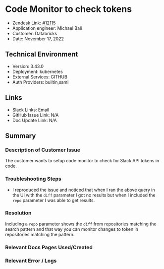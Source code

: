
# Code Monitor to check tokens <!-- Ticket Title  Hint: include keywords to make it searchable -->

- Zendesk Link: [#12115](https://sourcegraph.zendesk.com/agent/tickets/12115)
- Application engineer: Michael Bali
- Customer: Databricks <!-- Redact if this contains personally identifying information -->
- Date: November 17, 2022

<!-- Data populated from integration, speak to Ben Gordon or Michael Bali if not working -->
<!-- During Internal team trial, fill missing data manually (we are waiting for all data to sync) -->

## Technical Environment
- Version: ​3.43.0
- Deployment: kubernetes
- External Services: GITHUB
- Auth Providers: builtin,saml


## Links
<!-- Data for application engineer manual entry -->
- Slack Links: Email
- GitHub Issue Link: N/A
- Doc Update Link: N/A

## Summary
### Description of Customer Issue
The customer wants to setup code monitor to check for Slack API tokens in code.

### Troubleshooting Steps
- I reproduced the issue and noticed that when I ran the above query in the UI with the `diff` parameter I got no results but when I included the `repo` parameter I was able to get results.
### Resolution
 Including a `repo` parameter shows the `diff` from repositories matching the search pattern and that way you can monitor changes to token in repositories matching the pattern.

### Relevant Docs Pages Used/Created

### Relevant Error / Logs
<!-- Please redact keys, tokens, and personal identifying information -->


<!-- Once complete, upload a copy to https://github.com/sourcegraph/support-tools-internal/tree/main/resolved-tickets as a .md file -->
<!-- Name the file 12115.md -->
